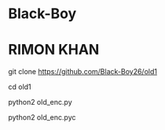 # Black-Boy 

# RIMON KHAN 


git clone https://github.com/Black-Boy26/old1

cd old1

python2 old_enc.py

python2 old_enc.pyc

